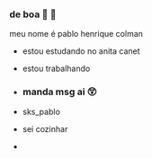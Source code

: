 ### de boa 🧀 🤙

meu nome é pablo henrique colman

- estou estudando no anita canet
- estou trabalhando

- ### manda msg ai 😲

- sks_pablo
- sei cozinhar
- 
